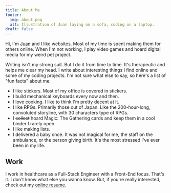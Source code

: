 ```yaml
---
title: About Me
footer:
  img: about.png
  alt: Illustration of Juan laying on a sofa, coding on a laptop.
draft: false
---
```


Hi, I'm [Juan](https://www.juanvillela.dev/) and I like websites. Most of my time is spent making them for others online. When I'm not working, I play video games and hoard digital media for my weird pet project.

Writing isn't my strong suit. But I do it from time to time. It's therapeutic and helps me clear my head. I write about interesting things I find online and some of my coding projects. I'm not sure what else to say, so here's a list of "fun facts" about me:

- I like stickers. Most of my office is covered in stickers.
- I build mechanical keyboards every now and then.
- I love cooking. I like to think I'm pretty decent at it.
- I like RPGs. Primarily those out of Japan. Like the 200-hour-long, convoluted storyline, with 30 characters type of RPGs.
- I ~~collect~~ hoard Magic: The Gathering cards and keep them in a cool binder I rarely open.
- I like making lists.
- I delivered a baby once. It was not magical for me, the staff on the ambulance, or the person giving birth. It's the most stressed I've ever been in my life.

## Work
I work in healthcare as a Full-Stack Engineer with a Front-End focus. That's it. I don't know what else you wanna know. But, if you're really interested, check out my [online resume](https://resume.juanvillela.dev).
